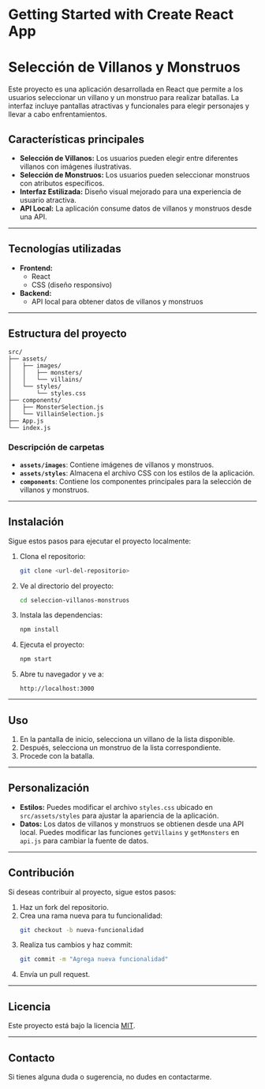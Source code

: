 # Getting Started with Create React App
# Selección de Villanos y Monstruos

Este proyecto es una aplicación desarrollada en React que permite a los usuarios seleccionar un villano y un monstruo para realizar batallas. La interfaz incluye pantallas atractivas y funcionales para elegir personajes y llevar a cabo enfrentamientos.

## Características principales

- **Selección de Villanos:** Los usuarios pueden elegir entre diferentes villanos con imágenes ilustrativas.
- **Selección de Monstruos:** Los usuarios pueden seleccionar monstruos con atributos específicos.
- **Interfaz Estilizada:** Diseño visual mejorado para una experiencia de usuario atractiva.
- **API Local:** La aplicación consume datos de villanos y monstruos desde una API.

---

## Tecnologías utilizadas

- **Frontend:**
  - React
  - CSS (diseño responsivo)
- **Backend:**
  - API local para obtener datos de villanos y monstruos

---

## Estructura del proyecto

```
src/
├── assets/
│   ├── images/
│   │   ├── monsters/
│   │   └── villains/
│   └── styles/
│       └── styles.css
├── components/
│   ├── MonsterSelection.js
│   └── VillainSelection.js
├── App.js
└── index.js
```

### Descripción de carpetas

- **`assets/images`**: Contiene imágenes de villanos y monstruos.
- **`assets/styles`**: Almacena el archivo CSS con los estilos de la aplicación.
- **`components`**: Contiene los componentes principales para la selección de villanos y monstruos.

---

## Instalación

Sigue estos pasos para ejecutar el proyecto localmente:

1. Clona el repositorio:

   ```bash
   git clone <url-del-repositorio>
   ```

2. Ve al directorio del proyecto:

   ```bash
   cd seleccion-villanos-monstruos
   ```

3. Instala las dependencias:

   ```bash
   npm install
   ```

4. Ejecuta el proyecto:

   ```bash
   npm start
   ```

5. Abre tu navegador y ve a:

   ```
   http://localhost:3000
   ```

---

## Uso

1. En la pantalla de inicio, selecciona un villano de la lista disponible.
2. Después, selecciona un monstruo de la lista correspondiente.
3. Procede con la batalla.

---

## Personalización

- **Estilos:** Puedes modificar el archivo `styles.css` ubicado en `src/assets/styles` para ajustar la apariencia de la aplicación.
- **Datos:** Los datos de villanos y monstruos se obtienen desde una API local. Puedes modificar las funciones `getVillains` y `getMonsters` en `api.js` para cambiar la fuente de datos.

---

## Contribución

Si deseas contribuir al proyecto, sigue estos pasos:

1. Haz un fork del repositorio.
2. Crea una rama nueva para tu funcionalidad:
   ```bash
   git checkout -b nueva-funcionalidad
   ```
3. Realiza tus cambios y haz commit:
   ```bash
   git commit -m "Agrega nueva funcionalidad"
   ```
4. Envía un pull request.

---

## Licencia

Este proyecto está bajo la licencia [MIT](https://opensource.org/licenses/MIT).

---

## Contacto

Si tienes alguna duda o sugerencia, no dudes en contactarme.

